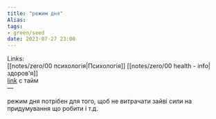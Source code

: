 ```yaml
---
title: "режим дня"
Alias: 
tags:
- green/seed
date: 2023-07-27 23:00
---
```

Links:  
[[notes/zero/00 психологія|Психологія]]  [[notes/zero/00 health - info|здоров'я]]  
[link](https://youtu.be/_FcCBlebhX0)  с тайм  
—

режим дня потрібен для того, щоб не витрачати зайві сили на придумування що робити і т.д.